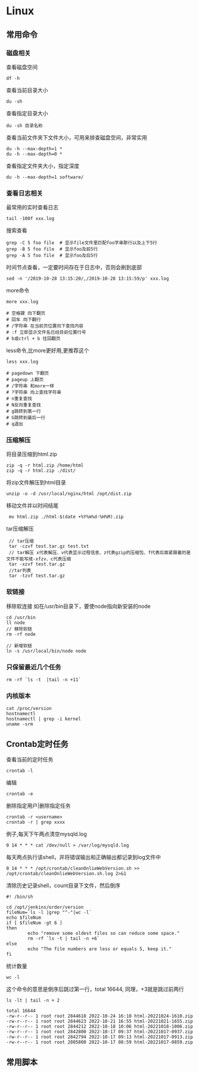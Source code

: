 # Linux

## 常用命令

### 磁盘相关

查看磁盘空间
```shell
df -h
```


查看当前目录大小
```shell
du -sh
```

查看指定目录大小
```shell
du -sh 目录名称
```

查看当前文件夹下文件大小，可用来排查磁盘空间，非常实用
```shell
du -h --max-depth=1 *
du -h --max-depth=0 *
```

查看指定文件夹大小，指定深度
```shell
du -h --max-depth=1 software/
```

### 查看日志相关

最常用的实时查看日志
```shell
tail -100f xxx.log
```

搜索查看
```shell
grep -C 5 foo file  # 显示file文件里匹配foo字串那行以及上下5行
grep -B 5 foo file  # 显示foo及前5行
grep -A 5 foo file  # 显示foo及后5行
```

时间节点查看，一定要时间存在于日志中，否则会刷到底部
```shell
sed -n '/2019-10-28 13:15:20/,/2019-10-28 13:15:59/p' xxx.log
```

more命令
```shell
more xxx.log

# 空格键 向下翻页
# 回车 向下翻行
# /字符串 在当前页位置向下查找内容
# :f 立即显示文件名已经目前位置行号
# b或ctrl + b 往回翻页
```

less命令,比more更好用,更推荐这个
```shell
less xxx.log

# pagedown 下翻页
# pageup 上翻页
# /字符串 和more一样
# ?字符串 向上查找字符串
# n重复查找
# N反向重复查找
# g跳转到第一行
# G跳转到最后一行
# q退出
```


### 压缩解压

将目录压缩到html.zip
```shell
zip -q -r html.zip /home/html
zip -q -r html.zip ./dist/
```
将zip文件解压到html目录
```shell
unzip -o -d /usr/local/nginx/html /opt/dist.zip
```
移动文件并以时间结尾
```shell
 mv html.zip ./html-$(date +%Y%m%d-%H%M).zip
```

tar压缩解压

```shell
 // tar压缩
 tar -czvf test.tar.gz test.txt
 // tar解压 x代表解压、v代表显示过程信息、z代表gzip的压缩包、f代表后面紧跟着的是文件不能写成-xfzv、c代表压缩
 tar -xzvf test.tar.gz
 //tar列表
 tar -tzvf test.tar.gz
```

### 软链接
移除软连接
如在/usr/bin目录下，要使node指向新安装的node

```shell
cd /usr/bin
ll node
// 移除软链
rm -rf node

// 新增软链
ln -s /usr/local/bin/node node 
```

### 只保留最近几个任务
```shell
rm -rf `ls -t  |tail -n +11`
```

### 内核版本
```shell
cat /proc/version
hostnamectl
hostnamectl | grep -i kernel
uname -srm
```

## Crontab定时任务
查看当前的定时任务
```shell
crontab -l
```

编辑
```shell
crontab -e
```

删除指定用户|删除指定任务
```
crontab -r <username>
crontab -r | grep xxxx
```

例子,每天下午两点清空mysqld.log
```shell
0 14 * * * cat /dev/null > /var/log/mysqld.log
```

每天两点执行该shell，并将错误输出和正确输出都记录到log文件中
```shell
0 14 * * * /opt/crontab/cleanOnlieWebVersion.sh >> /opt/crontab/cleanOnlieWebVersion.sh.log 2>&1
```

清除历史记录shell，count目录下文件，然后倒序
```shell
#! /bin/sh

cd /opt/jenkins/order/version
fileNum=`ls -l |grep "^-"|wc -l`
echo $fileNum
if [ $fileNum -gt 6 ]
then
        echo "remove some oldest files so can reduce some space."
        rm -rf `ls -t | tail -n +6`
else
        echo "The file numbers are less or equals 5, keep it."
fi
```

统计数量
```shell
wc -l 
```

这个命令的意思是倒序后跳过第一行，total 16644, 同理，+3就是跳过前两行
``` shell
ls -lt | tail -n + 2
```

```
total 16644
-rw-r--r-- 1 root root 2844618 2022-10-24 16:10 html-20221024-1610.zip
-rw-r--r-- 1 root root 2844623 2022-10-21 16:55 html-20221021-1655.zip
-rw-r--r-- 1 root root 2844212 2022-10-18 10:06 html-20221018-1006.zip
-rw-r--r-- 1 root root 2842800 2022-10-17 09:37 html-20221017-0937.zip
-rw-r--r-- 1 root root 2842794 2022-10-17 09:13 html-20221017-0913.zip
-rw-r--r-- 1 root root 2805808 2022-10-17 08:59 html-20221017-0859.zip
```

## 常用脚本